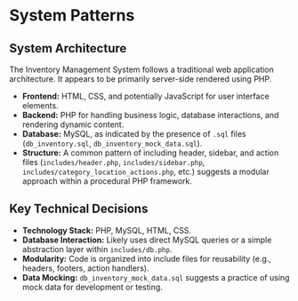 # System Patterns

## System Architecture
The Inventory Management System follows a traditional web application architecture. It appears to be primarily server-side rendered using PHP.

- **Frontend:** HTML, CSS, and potentially JavaScript for user interface elements.
- **Backend:** PHP for handling business logic, database interactions, and rendering dynamic content.
- **Database:** MySQL, as indicated by the presence of `.sql` files (`db_inventory.sql`, `db_inventory_mock_data.sql`).
- **Structure:** A common pattern of including header, sidebar, and action files (`includes/header.php`, `includes/sidebar.php`, `includes/category_location_actions.php`, etc.) suggests a modular approach within a procedural PHP framework.

## Key Technical Decisions
- **Technology Stack:** PHP, MySQL, HTML, CSS.
- **Database Interaction:** Likely uses direct MySQL queries or a simple abstraction layer within `includes/db.php`.
- **Modularity:** Code is organized into include files for reusability (e.g., headers, footers, action handlers).
- **Data Mocking:** `db_inventory_mock_data.sql` suggests a practice of using mock data for development or testing.
